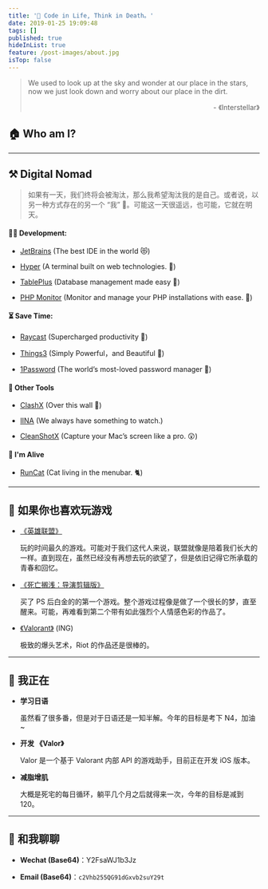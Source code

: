 ```yaml
---
title: '💭 Code in Life, Think in Death。'
date: 2019-01-25 19:09:48
tags: []
published: true
hideInList: true
feature: /post-images/about.jpg
isTop: false
---
```


<!-- more -->

> We used to look up at the sky and wonder at our place in the stars, now we just look down and worry about our place in the dirt. <div style="text-align: right;">- 《Interstellar》</div>

<!-- more -->



## 🏠 Who am I?


---

## ⚒️ Digital Nomad

> 如果有一天，我们终将会被淘汰，那么我希望淘汰我的是自己。或者说，以另一种方式存在的另一个 “我” 🫠。可能这一天很遥远，也可能，它就在明天。

#### 👨‍💻 Development:

- [JetBrains](https://www.jetbrains.com/) (The best IDE in the world 😻)

- [Hyper](https://hyper.is/) (A terminal built on web technologies. 🫠)

- [TablePlus](https://tableplus.com/) (Database management made easy 🍭)

- [PHP Monitor](https://phpmon.app/) (Monitor and manage your PHP installations
with ease. 🧐)

#### ⏳ Save Time:

- [Raycast](https://www.raycast.com/) (Supercharged productivity 🌈)

- [Things3](https://culturedcode.com/things/) (Simply Powerful，and Beautiful 🌱)

- [1Password](https://1password.com/zh-cn) (The world’s most-loved password manager 👻)

#### 🍯 Other Tools

- [ClashX](https://github.com/yichengchen/clashX) (Over this wall 🍂)

- [IINA](https://cleanshot.com/)  (We always have something to watch.)

- [CleanShotX](https://cleanshot.com/)  (Capture your Mac’s screen like a pro. 😲)



#### 💭 I'm Alive

- [RunCat](https://kyome.io/runcat/index.html?lang=en) (Cat living in the menubar. 🐈)

---

## 🧶 如果你也喜欢玩游戏

- [《英雄联盟》](https://lol.qq.com/main.shtml)
  
    玩的时间最久的游戏。可能对于我们这代人来说，联盟就像是陪着我们长大的一样。直到现在，虽然已经没有再想去玩的欲望了，但是依旧记得它所承载的青春和回忆。

- [《死亡搁浅：导演剪辑版》](https://www.playstation.com/en-hk/games/death-stranding/)
  
    买了 PS 后白金的的第一个游戏。整个游戏过程像是做了一个很长的梦，直至醒来。可能，再难看到第二个带有如此强烈个人情感色彩的作品了。

- [《Valorant》](https://playvalorant.com/) (ING)

    极致的爆头艺术，Riot 的作品还是很棒的。

---

## 🍯 我正在

- **学习日语**
    
    虽然看了很多番，但是对于日语还是一知半解。今年的目标是考下 N4，加油~

- **开发 《Valor》**
  
    Valor 是一个基于 Valorant 内部 API 的游戏助手，目前正在开发 iOS 版本。

- **减脂增肌**

    大概是死宅的每日循环，躺平几个月之后就得来一次，今年的目标是减到 120。

---

## 🫠 和我聊聊


- **Wechat (Base64)**：Y2FsaWJ1b3Jz

- **Email (Base64)**：`c2Vhb255QG91dGxvb2suY29t`


